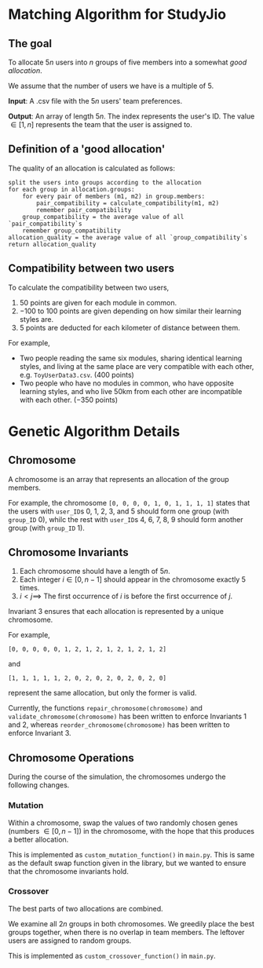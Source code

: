 # Matching Algorithm for StudyJio

## The goal

To allocate $5n$ users into $n$ groups of five members into a somewhat *good allocation*.

We assume that the number of users we have is a multiple of 5.

**Input**: A .csv file with the $5n$ users' team preferences.

**Output**: An array of length $5n$. The index represents the user's ID. The value $\in [1, n]$ represents the team that the user is assigned to.

## Definition of a 'good allocation'

The quality of an allocation is calculated as follows:

```
split the users into groups according to the allocation
for each group in allocation.groups:
    for every pair of members (m1, m2) in group.members:
        pair_compatibility = calculate_compatibility(m1, m2)
        remember pair_compatibility
    group_compatibility = the average value of all `pair_compatibility`s
    remember group_compatibility
allocation_quality = the average value of all `group_compatibility`s
return allocation_quality
```

## Compatibility between two users

To calculate the compatibility between two users,

1. $50$ points are given for each module in common.
2. $-100$ to $100$ points are given depending on how similar their learning styles are.
3. $5$ points are deducted for each kilometer of distance between them.

For example,

* Two people reading the same six modules, sharing identical learning styles, and living at the same place are very compatible with each other, e.g. `ToyUserData3.csv`. ($400$ points)
* Two people who have no modules in common, who have opposite learning styles, and who live $50 \text{km}$ from each other are incompatible with each other. ($-350$ points)

# Genetic Algorithm Details

## Chromosome

A chromosome is an array that represents an allocation of the group members.

For example, the chromosome `[0, 0, 0, 0, 1, 0, 1, 1, 1, 1]` states that the users with `user_ID`s 0, 1, 2, 3, and 5 should form one group (with `group_ID` 0), whilc the rest with `user_ID`s 4, 6, 7, 8, 9 should form another group (with `group_ID` 1).

## Chromosome Invariants

1. Each chromosome should have a length of $5n$.
2. Each integer $i \in [0, n - 1]$ should appear in the chromosome exactly $5$ times.
3. $i < j \implies$ The first occurrence of $i$ is before the first occurrence of $j$.

Invariant 3 ensures that each allocation is represented by a unique chromosome.

For example, 

`[0, 0, 0, 0, 0, 1, 2, 1, 2, 1, 2, 1, 2, 1, 2]`

and

`[1, 1, 1, 1, 1, 2, 0, 2, 0, 2, 0, 2, 0, 2, 0]`

represent the same allocation, but only the former is valid.

Currently, the functions `repair_chromosome(chromosome)` and `validate_chromosome(chromosome)` has been written to enforce Invariants 1 and 2, whereas `reorder_chromosome(chromosome)` has been written to enforce Invariant 3.

## Chromosome Operations

During the course of the simulation, the chromosomes undergo the following changes.

### Mutation

Within a chromosome, swap the values of two randomly chosen genes (numbers $\in [0, n-1]$) in the chromosome, with the hope that this produces a better allocation.

This is implemented as `custom_mutation_function()` in `main.py`. This is same as the default swap function given in the library, but we wanted to ensure that the chromosome invariants hold.

### Crossover

The best parts of two allocations are combined.

We examine all $2n$ groups in both chromosomes. We greedily place the best groups together, when there is no overlap in team members. The leftover users are assigned to random groups.

This is implemented as `custom_crossover_function()` in `main.py`.